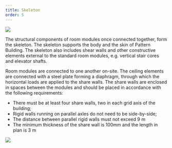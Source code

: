 ```yaml
---
title: Skeleton
order: 5
---
```

![](https://res.cloudinary.com/patternbuildings/image/upload/v1595347081/docs/PatternBuilidings_Skeleton_wr8fsz.jpg)

The structural components of room modules once connected together, form the skeleton. The skeleton supports the body and the skin of Pattern Building. The skeleton also includes shear walls and other constructive elements external to the standard room modules, e.g. vertical stair cores and elevator shafts.

Room modules are connected to one another on-site. The ceiling elements are connected with a steel plate forming a diaphragm, through which the horizontal loads are applied to the share walls. The share walls are enclosed in spaces between the modules and should be placed in accordance with the following requirements:

* There must be at least four share walls, two in each grid axis of the building;
* Rigid walls running on parallel axles do not need to be side-by-side;
* The distance between parallel rigid walls must not exceed 9 m
* The minimum thickness of the share wall is 100mm and the length in plan is 3 m

![](https://res.cloudinary.com/patternbuildings/image/upload/v1595347252/docs/PatternBuildings_Joints_ietx1y.jpg)